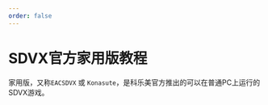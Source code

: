 ```yaml
---
order: false
---
```


# SDVX官方家用版教程 <Badge text="WIP" />

家用版，又称`EACSDVX` 或 `Konasute`，是科乐美官方推出的可以在普通PC上运行的SDVX游戏。